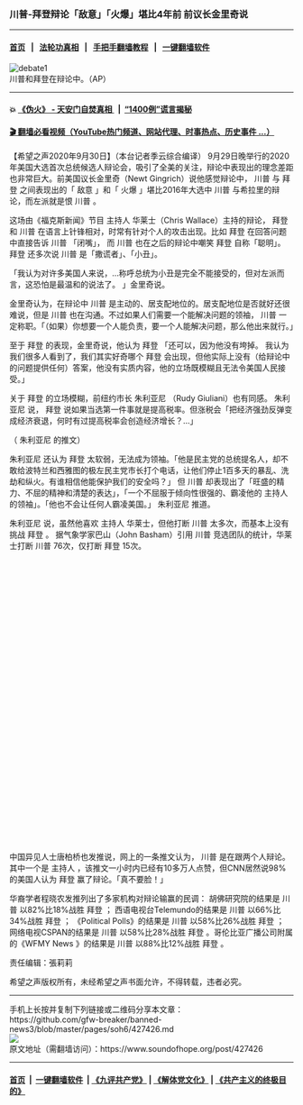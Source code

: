 ### 川普-拜登辩论「敌意」「火爆」堪比4年前 前议长金里奇说
------------------------

#### [首页](https://github.com/gfw-breaker/banned-news3/blob/master/README.md) &nbsp;&nbsp;|&nbsp;&nbsp; [法轮功真相](https://github.com/begood0513/basic/blob/master/README.md)  &nbsp;&nbsp;|&nbsp;&nbsp; [手把手翻墙教程](https://github.com/gfw-breaker/guides/wiki)  &nbsp;&nbsp;|&nbsp;&nbsp; [一键翻墙软件](https://github.com/gfw-breaker/nogfw/blob/master/README.md)  



<div><img alt="debate1" src="https://img.soundofhope.org/2020-09/debate1-1601493907626.jpg"/>
<br/><figcaption class="caption">
 川普和拜登在辩论中。（AP）
</figcaption></div><hr/>

#### 💥 [《伪火》 - 天安门自焚真相 ](http://158.247.195.190:10000/videos/blog/weihuo.html)&nbsp; |&nbsp; [“1400例”谎言揭秘  ](http://158.247.195.190:10000/videos/blog/jiexi1400.html)

#### [ 🎬  翻墙必看视频（YouTube热门频道、网站代理、时事热点、历史事件 ...）](https://github.com/gfw-breaker/links/blob/master/banned.md)

<div><div class="Content__Wrapper sc-1bvya0-0 grZQxZ">
 <p class="meta-top">
  <span class="meta">
   【希望之声2020年9月30日】（本台记者季云综合编译）
  </span>
  9月29日晚举行的2020年美国大选首次总统候选人辩论会，吸引了全美的关注，辩论中表现出的理念差距也非常巨大。前美国议长金里奇（Newt Gingrich）说他感觉辩论中，
  <ok href="/term/1041">
   川普
  </ok>
  与
  <ok href="/term/3365">
   拜登
  </ok>
  之间表现出的「
  <ok href="/term/98671">
   敌意
  </ok>
  」和「
  <ok href="/term/70642">
   火爆
  </ok>
  」堪比2016年大选中
  <ok href="/term/1041">
   川普
  </ok>
  与希拉里的辩论，而左派就是恨
  <ok href="/term/1041">
   川普
  </ok>
  。
 </p>
 <p>
  这场由《福克斯新闻》节目
  <ok href="/term/128128">
   主持人
  </ok>
  华莱士（Chris Wallace）主持的辩论，
  <ok href="/term/3365">
   拜登
  </ok>
  和
  <ok href="/term/1041">
   川普
  </ok>
  在语言上针锋相对，时常有针对个人的攻击出现。比如
  <ok href="/term/3365">
   拜登
  </ok>
  在回答问题中直接告诉
  <ok href="/term/1041">
   川普
  </ok>
  「闭嘴」， 而
  <ok href="/term/1041">
   川普
  </ok>
  也在之后的辩论中嘲笑
  <ok href="/term/3365">
   拜登
  </ok>
  自称「聪明」。
  <ok href="/term/3365">
   拜登
  </ok>
  还多次说
  <ok href="/term/1041">
   川普
  </ok>
  是「撒谎者」、「小丑」。
 </p>
 <div class="AD_Embed__Wrap-sc-1xslmin-0 igMuqX module desktop">
  <div>
  </div>
 </div>
 <p>
  「我认为对许多美国人来说，...称呼总统为小丑是完全不能接受的，但对左派而言，这恐怕是最温和的说法了。 」金里奇说。
 </p>
 <p>
  金里奇认为，在辩论中
  <ok href="/term/1041">
   川普
  </ok>
  是主动的、居支配地位的。居支配地位是否就好还很难说，但是
  <ok href="/term/1041">
   川普
  </ok>
  也在沟通。不过如果人们需要一个能解决问题的领袖，
  <ok href="/term/1041">
   川普
  </ok>
  一定称职。「（如果）你想要一个人能负责，要一个人能解决问题，那么他出来就行。」
 </p>
 <p>
  至于
  <ok href="/term/3365">
   拜登
  </ok>
  的表现，金里奇说，他认为
  <ok href="/term/3365">
   拜登
  </ok>
  「还可以，因为他没有垮掉。 我认为我们很多人看到了，我们其实好奇哪个
  <ok href="/term/3365">
   拜登
  </ok>
  会出现，但他实际上没有（给辩论中的问题提供任何）答案，他没有实质内容，他的立场既模糊且无法令美国人民接受。」
 </p>
 <p>
  关于
  <ok href="/term/3365">
   拜登
  </ok>
  的立场模糊，前纽约市长
  <ok href="/term/136692">
   朱利亚尼
  </ok>
  （Rudy Giuliani）也有同感。
  <ok href="/term/136692">
   朱利亚尼
  </ok>
  说，
  <ok href="/term/3365">
   拜登
  </ok>
  说如果当选第一件事就是提高税率。但涨税会「把经济强劲反弹变成经济衰退，何时有过提高税率会创造经济增长？...」
 </p>
 <div class="soh-embed">
  <div class="soh-embed-inner">
   <div class="iframely-embed" style="max-width: 550px;">
    <div class="iframely-responsive">
    </div>
   </div>
  </div>
 </div>
 <p>
  （
  <ok href="/term/136692">
   朱利亚尼
  </ok>
  的推文）
 </p>
 <p>
  <ok href="/term/136692">
   朱利亚尼
  </ok>
  还认为
  <ok href="/term/3365">
   拜登
  </ok>
  太软弱，无法成为领袖。「他是民主党的总统提名人，却不敢给波特兰和西雅图的极左民主党市长打个电话，让他们停止1百多天的暴乱、洗劫和纵火。有谁相信他能保护我们的安全吗？」 但
  <ok href="/term/1041">
   川普
  </ok>
  却表现出了「旺盛的精力、不屈的精神和清楚的表达」，「一个不屈服于倾向性很强的、霸凌他的
  <ok href="/term/128128">
   主持人
  </ok>
  的领袖」。「他也不会让任何人霸凌美国。」
  <ok href="/term/136692">
   朱利亚尼
  </ok>
  推道。
 </p>
 <p>
  <ok href="/term/136692">
   朱利亚尼
  </ok>
  说，虽然他喜欢
  <ok href="/term/128128">
   主持人
  </ok>
  华莱士，但他打断
  <ok href="/term/1041">
   川普
  </ok>
  太多次，而基本上没有挑战
  <ok href="/term/3365">
   拜登
  </ok>
  。 据气象学家巴山（John Basham）引用
  <ok href="/term/1041">
   川普
  </ok>
  竞选团队的统计，华莱士打断
  <ok href="/term/1041">
   川普
  </ok>
  76次，仅打断
  <ok href="/term/3365">
   拜登
  </ok>
  15次。
 </p>
 <div class="soh-embed">
  <div class="soh-embed-inner">
   <div class="iframely-embed" style="max-width: 550px;">
    <div class="iframely-responsive" style="padding-bottom: 100%;">
    </div>
   </div>
  </div>
 </div>
 <p>
 </p>
 <p>
  中国异见人士唐柏桥也发推说，网上的一条推文认为，
  <ok href="/term/1041">
   川普
  </ok>
  是在跟两个人辩论。其中一个是
  <ok href="/term/128128">
   主持人
  </ok>
  ，该推文一小时内已经有10多万人点赞，但CNN居然说98%的美国人认为
  <ok href="/term/3365">
   拜登
  </ok>
  赢了辩论。「真不要脸！」
 </p>
 <p>
  华裔学者程晓农发推列出了多家机构对辩论输赢的民调： 胡佛研究院的结果是
  <ok href="/term/1041">
   川普
  </ok>
  以82%比18%战胜
  <ok href="/term/3365">
   拜登
  </ok>
  ； 西语电视台Telemundo的结果是
  <ok href="/term/1041">
   川普
  </ok>
  以66%比34%战胜
  <ok href="/term/3365">
   拜登
  </ok>
  ； 《Political Polls》的结果是
  <ok href="/term/1041">
   川普
  </ok>
  以58%比26%战胜
  <ok href="/term/3365">
   拜登
  </ok>
  ； 网络电视CSPAN的结果是
  <ok href="/term/1041">
   川普
  </ok>
  以58%比28%战胜
  <ok href="/term/3365">
   拜登
  </ok>
  。哥伦比亚广播公司附属的《WFMY News 》的结果是
  <ok href="/term/1041">
   川普
  </ok>
  以88%比12%战胜
  <ok href="/term/3365">
   拜登
  </ok>
  。
 </p>
 <div class="soh-embed">
  <div class="soh-embed-inner">
   <div class="iframely-embed" style="max-width: 550px;">
    <div class="iframely-responsive">
    </div>
   </div>
  </div>
 </div>
 <p class="meta-btm">
  责任编辑：張莉莉
 </p>
 <p class="meta-btm">
  希望之声版权所有，未经希望之声书面允许，不得转载，违者必究。
 </p>
</div>
</div>
<hr/>
手机上长按并复制下列链接或二维码分享本文章：<br/>
https://github.com/gfw-breaker/banned-news3/blob/master/pages/soh6/427426.md <br/>
<a href='https://github.com/gfw-breaker/banned-news3/blob/master/pages/soh6/427426.md'><img src='https://github.com/gfw-breaker/banned-news3/blob/master/pages/soh6/427426.md.png'/></a> <br/>
原文地址（需翻墙访问）：https://www.soundofhope.org/post/427426


------------------------
#### [首页](https://github.com/gfw-breaker/banned-news3/blob/master/README.md) &nbsp;|&nbsp; [一键翻墙软件](https://github.com/gfw-breaker/nogfw/blob/master/README.md) &nbsp;| [《九评共产党》](https://github.com/gfw-breaker/9ping.md/blob/master/README.md#九评之一评共产党是什么) | [《解体党文化》](https://github.com/gfw-breaker/jtdwh.md/blob/master/README.md) | [《共产主义的终极目的》](https://github.com/gfw-breaker/gczydzjmd.md/blob/master/README.md)


<img src='http://gfw-breaker.win/banned-news3/pages/soh6/427426.md' width='0px' height='0px'/>